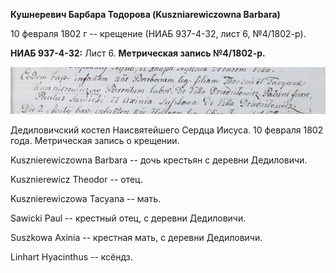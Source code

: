 **Кушнеревич Барбара Тодорова (Kuszniarewiczowna Barbara)**

10 февраля 1802 г -- крещение (НИАБ 937-4-32, лист 6, №4/1802-р).

**НИАБ 937-4-32:** Лист 6. **Метрическая запись №4/1802-р.**

![](./media/5d2171746f7342ace0b3814a5049d27e9e7a819c.png)

Дедиловичский костел Наисвятейшего Сердца Иисуса. 10 февраля 1802 года.
Метрическая запись о крещении.

Kusznierewiczowna Barbara -- дочь крестьян с деревни Дедиловичи.

Kusznierewicz Theodor -- отец.

Kusznierewiczowa Tacyana -- мать.

Sawicki Paul -- крестный отец, с деревни Дедиловичи.

Suszkowa Axinia -- крестная мать, с деревни Дедиловичи.

Linhart Hyacinthus -- ксёндз.

